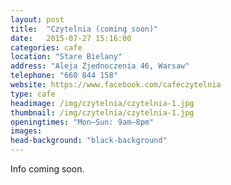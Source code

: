```yaml
---
layout: post
title:  "Czytelnia (coming soon)"
date:   2015-07-27 15:16:00
categories: cafe
location: "Stare Bielany"
address: "Aleja Zjednoczenia 46, Warsaw"
telephone: "660 844 158"
website: https://www.facebook.com/cafeczytelnia
type: cafe
headimage: /img/czytelnia/czytelnia-1.jpg
thumbnail: /img/czytelnia/czytelnia-1.jpg
openingtimes: "Mon–Sun: 9am–8pm"
images:
head-background: "black-background"
---
```


Info coming soon.